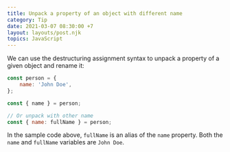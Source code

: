 ```yaml
---
title: Unpack a property of an object with different name
category: Tip
date: 2021-03-07 08:30:00 +7
layout: layouts/post.njk
topics: JavaScript
---
```


We can use the destructuring assignment syntax to unpack a property of a given object and rename it:

```js
const person = {
    name: 'John Doe',
};

const { name } = person;

// Or unpack with other name
const { name: fullName } = person;
```

In the sample code above, `fullName` is an alias of the `name` property. Both the `name` and `fullName` variables are `John Doe`.
